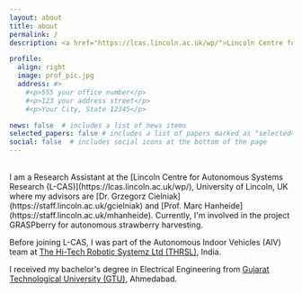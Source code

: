 ```yaml
---
layout: about
title: about
permalink: /
description: <a href="https://lcas.lincoln.ac.uk/wp/">Lincoln Centre for Autonomous Systems Research (L-CAS)</a>, <br>University of Lincoln, UK.

profile:
  align: right
  image: prof_pic.jpg
  address: #>
    #<p>555 your office number</p>
    #<p>123 your address street</p>
    #<p>Your City, State 12345</p>

news: false  # includes a list of news items
selected_papers: false # includes a list of papers marked as "selected={true}"
social: false  # includes social icons at the bottom of the page
---
```


<br>
I am a Research Assistant at the [Lincoln Centre for Autonomous Systems Research (L-CAS)](https://lcas.lincoln.ac.uk/wp/), University of Lincoln, UK where my advisors are [Dr. Grzegorz Cielniak](https://staff.lincoln.ac.uk/gcielniak) and [Prof. Marc Hanheide](https://staff.lincoln.ac.uk/mhanheide). Currently, I'm involved in the project GRASPberry for autonomous strawberry harvesting.

Before joining L-CAS, I was part of the Autonomous Indoor Vehicles (AIV) team at [The Hi-Tech Robotic Systemz Ltd (THRSL)](https://www.hitechroboticsystemz.com/), India.

I received my bachelor's degree in Electrical Engineering from [Gujarat Technological University (GTU)](https://www.gtu.ac.in/), Ahmedabad.
